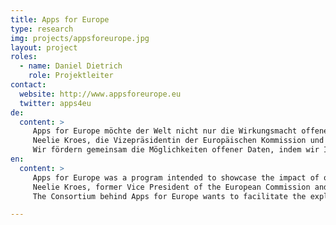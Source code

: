 ```yaml
---
title: Apps for Europe
type: research
img: projects/appsforeurope.jpg
layout: project
roles:
  - name: Daniel Dietrich
    role: Projektleiter
contact:
  website: http://www.appsforeurope.eu
  twitter: apps4eu
de:
  content: >
     Apps for Europe möchte der Welt nicht nur die Wirkungsmacht offener Daten zeigen, sondern auch das wirtschaftliche Potenzial herauskehren.
     Neelie Kroes, die Vizepräsidentin der Europäischen Kommission und eine starke Unterstützerin von Apps for Europe, beziffert den Wert offener Daten auf viele Milliarden Euro. 
     Wir fördern gemeinsam die Möglichkeiten offener Daten, indem wir Ihnen dabei helfen, Ihre Idee in ein erfolgreiches Unternehmen umzuwandeln, das sich in ganz Europa etablieren könnte.
en:
  content: >
     Apps for Europe was a program intended to showcase the impact of open data in terms of its economic potential. 
     Neelie Kroes, former Vice President of the European Commission and a strong supporter of Apps for Europe, quantifies the value of open data several billion Euros. 
     The Consortium behind Apps for Europe wants to facilitate the exploration of the value of open data by helping entrepreneurs to transform their ideas into successful businesses, that can gain foothold all over Europe.

---
```


